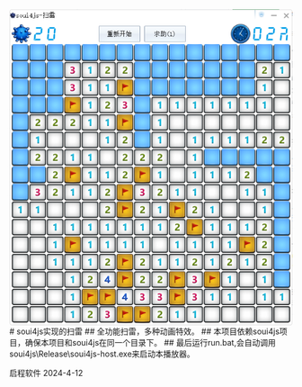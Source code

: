 <img align="center" width=600 src="./doc/snapshot.png" />
# soui4js实现的扫雷
## 全功能扫雷，多种动画特效。
## 本项目依赖soui4js项目，确保本项目和soui4js在同一个目录下。
## 最后运行run.bat,会自动调用soui4js\Release\soui4js-host.exe来启动本播放器。

启程软件 2024-4-12